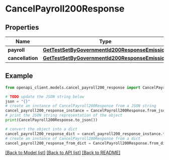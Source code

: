 # CancelPayroll200Response


## Properties

Name | Type | Description | Notes
------------ | ------------- | ------------- | -------------
**payroll** | [**GetTestSetByGovernmentId200ResponseEmission**](GetTestSetByGovernmentId200ResponseEmission.md) |  | [optional] 
**cancellation** | [**GetTestSetByGovernmentId200ResponseEmission**](GetTestSetByGovernmentId200ResponseEmission.md) |  | [optional] 

## Example

```python
from openapi_client.models.cancel_payroll200_response import CancelPayroll200Response

# TODO update the JSON string below
json = "{}"
# create an instance of CancelPayroll200Response from a JSON string
cancel_payroll200_response_instance = CancelPayroll200Response.from_json(json)
# print the JSON string representation of the object
print(CancelPayroll200Response.to_json())

# convert the object into a dict
cancel_payroll200_response_dict = cancel_payroll200_response_instance.to_dict()
# create an instance of CancelPayroll200Response from a dict
cancel_payroll200_response_from_dict = CancelPayroll200Response.from_dict(cancel_payroll200_response_dict)
```
[[Back to Model list]](../README.md#documentation-for-models) [[Back to API list]](../README.md#documentation-for-api-endpoints) [[Back to README]](../README.md)


